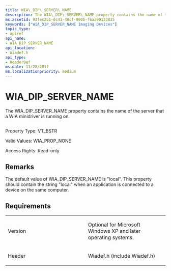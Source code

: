 ```yaml
---
title: WIA\_DIP\_SERVER\_NAME
description: The WIA\_DIP\_SERVER\_NAME property contains the name of the server that a WIA minidriver is running on.
ms.assetid: 93fec2b1-dc41-48cf-990b-f6aa99133835
keywords: ["WIA_DIP_SERVER_NAME Imaging Devices"]
topic_type:
- apiref
api_name:
- WIA_DIP_SERVER_NAME
api_location:
- Wiadef.h
api_type:
- HeaderDef
ms.date: 11/28/2017
ms.localizationpriority: medium
---
```


# WIA\_DIP\_SERVER\_NAME


The WIA\_DIP\_SERVER\_NAME property contains the name of the server that a WIA minidriver is running on.

## <span id="ddk_wia_dip_server_name_si"></span><span id="DDK_WIA_DIP_SERVER_NAME_SI"></span>


Property Type: VT\_BSTR

Valid Values: WIA\_PROP\_NONE

Access Rights: Read-only

Remarks
-------

The default value of WIA\_DIP\_SERVER\_NAME is "local". This property should contain the string "local" when an application is connected to a device on the same computer.

Requirements
------------

<table>
<colgroup>
<col width="50%" />
<col width="50%" />
</colgroup>
<tbody>
<tr class="odd">
<td><p>Version</p></td>
<td><p>Optional for Microsoft Windows XP and later operating systems.</p></td>
</tr>
<tr class="even">
<td><p>Header</p></td>
<td>Wiadef.h (include Wiadef.h)</td>
</tr>
</tbody>
</table>

 

 





